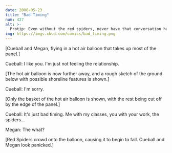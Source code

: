```yaml
---
date: 2008-05-23
title: "Bad Timing"
num: 427
alt: >-
  Protip: Even without the red spiders, never have that conversation halfway through a balloon ride.
img: https://imgs.xkcd.com/comics/bad_timing.png
---
```

[Cueball and Megan, flying in a hot air balloon that takes up most of the panel.]

Cueball: I like you. I'm just not feeling the relationship.

[The hot air balloon is now further away, and a rough sketch of the ground below with possible shoreline features is shown.]

Cueball: I'm sorry.

[Only the basket of the hot air balloon is shown, with the rest being cut off by the edge of the panel.]

Cueball: It's just bad timing. Me with my classes, you with your work, the spiders...

Megan: The what?

[Red Spiders crowd onto the balloon, causing it to begin to fall. Cueball and Megan look panicked.]